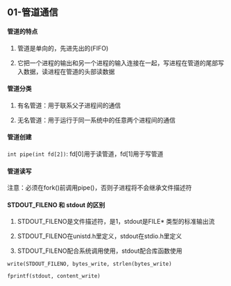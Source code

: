 01-管道通信
----------

#### 管道的特点
1. 管道是单向的，先进先出的(FIFO)

2. 它把一个进程的输出和另一个进程的输入连接在一起，写进程在管道的尾部写入数据，读进程在管道的头部读数据

#### 管道分类
1. 有名管道：用于联系父子进程间的通信

2. 无名管道：用于运行于同一系统中的任意两个进程间的通信

#### 管道创建
```int pipe(int fd[2])```: fd[0]用于读管道，fd[1]用于写管道

#### 管道读写
注意：必须在fork()前调用pipe()，否则子进程将不会继承文件描述符

#### STDOUT_FILENO 和 stdout 的区别
1. STDOUT_FILENO是文件描述符，是1，stdout是FILE* 类型的标准输出流

2. STDOUT_FILENO在unistd.h里定义，stdout在stdio.h里定义

3. STDOUT_FILENO配合系统调用使用，stdout配合库函数使用

``` write(STDOUT_FILENO, bytes_write, strlen(bytes_write) ```

``` fprintf(stdout, content_write) ```

